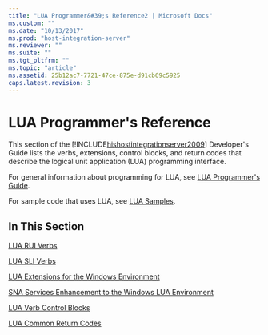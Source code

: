 ```yaml
---
title: "LUA Programmer&#39;s Reference2 | Microsoft Docs"
ms.custom: ""
ms.date: "10/13/2017"
ms.prod: "host-integration-server"
ms.reviewer: ""
ms.suite: ""
ms.tgt_pltfrm: ""
ms.topic: "article"
ms.assetid: 25b12ac7-7721-47ce-875e-d91cb69c5925
caps.latest.revision: 3
---
```

# LUA Programmer&#39;s Reference
This section of the [!INCLUDE[hishostintegrationserver2009](../core/includes/hishostintegrationserver2009-md.md)] Developer's Guide lists the verbs, extensions, control blocks, and return codes that describe the logical unit application (LUA) programming interface.  
  
 For general information about programming for LUA, see [LUA Programmer's Guide](../Topic/LUA%20Programmer's%20Guide2.md).  
  
 For sample code that uses LUA, see [LUA Samples](../Topic/LUA%20Samples.md).  
  
## In This Section  
 [LUA RUI Verbs](../core/lua-rui-verbs.md)  
  
 [LUA SLI Verbs](../core/lua-sli-verbs.md)  
  
 [LUA Extensions for the Windows Environment](../core/lua-extensions-for-the-windows-environment.md)  
  
 [SNA Services Enhancement to the Windows LUA Environment](../core/sna-services-enhancement-to-the-windows-lua-environment.md)  
  
 [LUA Verb Control Blocks](../core/lua-verb-control-blocks.md)  
  
 [LUA Common Return Codes](../core/lua-common-return-codes.md)